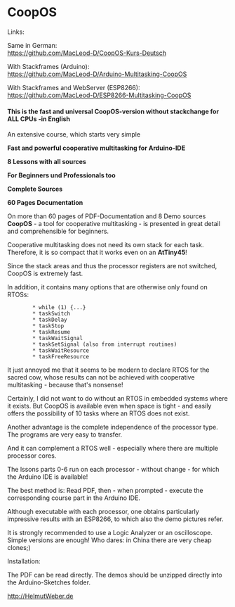 # CoopOS

                
   Links:
   
   Same in German:                     
      https://github.com/MacLeod-D/CoopOS-Kurs-Deutsch
   
   With Stackframes (Arduino):         
      https://github.com/MacLeod-D/Arduino-Multitasking-CoopOS
   
   With Stackframes and WebServer (ESP8266):         
      https://github.com/MacLeod-D/ESP8266-Multitasking-CoopOS
                
                
    
    

#### This is the fast and universal CoopOS-version without stackchange  for ALL CPUs -in English

                      
An extensive course, which starts very simple

   **Fast and powerful cooperative multitasking for Arduino-IDE**
   
   **8 Lessons with all sources** 
   
   **For Beginners und Professionals too**
   
   **Complete Sources**
   
   **60 Pages Documentation**
              
              
On more than 60 pages of PDF-Documentation and 8 Demo sources **CoopOS** - a tool for cooperative multitasking - is presented in great detail and comprehensible for beginners.

Cooperative multitasking does not need its own stack for each task. Therefore, it is so compact that it works even on an **AtTiny45**!

Since the stack areas and thus the processor registers are not switched, CoopOS is extremely fast.

In addition, it contains many options that are otherwise only found on RTOSs:

            * while (1) {...}
            * taskSwitch
            * taskDelay
            * taskStop
            * taskResume
            * taskWaitSignal
            * taskSetSignal (also from interrupt routines)
            * taskWaitResource
            * taskFreeResource

It just annoyed me that it seems to be modern to declare RTOS for the sacred cow, whose results
can not be achieved with cooperative multitasking - because that's nonsense!

Certainly, I did not want to do without an RTOS in embedded systems where it exists.
But CoopOS is available even when space is tight - and easily offers the possibility of 10 tasks
where an RTOS does not exist.

Another advantage is the complete independence of the processor type.
The programs are very easy to transfer.

And it can complement a RTOS well - especially where there are multiple processor cores.

The lssons parts 0-6 run on each processor - without change - for which the Arduino IDE is available!

The best method is:
Read PDF, then - when prompted - execute the corresponding course part in the Arduino IDE.

Although executable with each processor, one obtains particularly impressive results with an ESP8266,
to which also the demo pictures refer.

It is strongly recommended to use a Logic Analyzer or an oscilloscope. Simple versions are
enough! Who dares: in China there are very cheap clones;)

Installation:

The PDF can be read directly.
The demos should be unzipped directly into the Arduino-Sketches folder.

http://HelmutWeber.de
